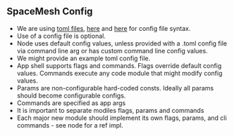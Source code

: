 ## SpaceMesh Config

- We are using [toml files](https://github.com/toml-lang/toml), [here](https://github.com/urfave/cli#values-from-alternate-input-sources-yaml-toml-and-others) and [here](https://github.com/pelletier/go-toml) for config file syntax.
- Use of a config file is optional.
- Node uses default config values, unless provided with a .toml config file via command line arg or has custom command line config values.
- We might provide an example toml config file.
- App shell supports flags and commands. Flags override default config values. Commands execute any code module that might modify config values.
- Params are non-configurable hard-coded consts. Ideally all params should become configurable configs.
- Commands are specified as app args
- It is important to separate modiles flags, params and commands
- Each major new module should implement its own flags, params, and cli commands - see node for a ref impl.

